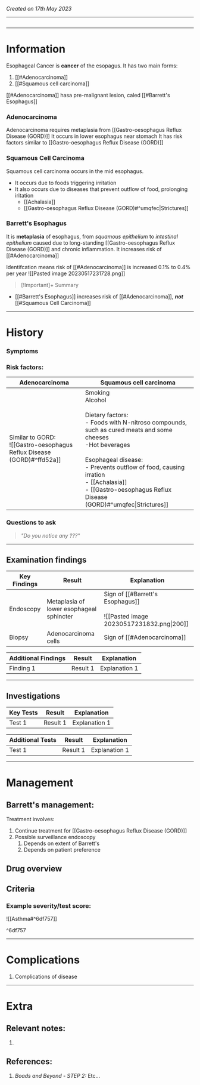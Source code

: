 *Created on 17th May 2023*

---
```toc
```
---

# Information
Esophageal Cancer is **cancer** of the esopagus. It has two main forms:
1. [[#Adenocarcinoma]]
2. [[#Squamous cell carcinoma]]

[[#Adenocarcinoma]] hasa pre-malignant lesion, caled [[#Barrett's Esophagus]]

### Adenocarcinoma
Adenocarcinoma requires metaplasia from [[Gastro-oesophagus Reflux Disease (GORD)]]
It occurs in lower esophagus near stomach
It has risk factors similar to [[Gastro-oesophagus Reflux Disease (GORD)]]

### Squamous Cell Carcinoma
Squamous cell carcinoma occurs in the mid esophagus.
- It occurs due to foods triggering irritation
- It also occurs due to diseases that prevent outflow of food, prolonging iritation
	- [[Achalasia]]
	- [[Gastro-oesophagus Reflux Disease (GORD)#^umqfec\|Strictures]]


### Barrett's Esophagus
It is **metaplasia** of esophagus, from *squamous epithelium* to *intestinal epithelium* caused due to long-standing [[Gastro-oesophagus Reflux Disease (GORD)]] and chronic inflammation.
It increases risk of [[#Adenocarcinoma]]

Identifcation means risk of [[#Adenocarcinoma]] is increased 0.1% to 0.4% per year
![[Pasted image 20230517231728.png]]

> [!Important]+ Summary
- [[#Barrett's Esophagus]] increases risk of [[#Adenocarcinoma]], ***not*** [[#Squamous Cell Carcinoma]]

--- 
# History
### Symptoms

### Risk factors:
|Adenocarcinoma | Squamous cell carcinoma |
| -------------- | ----------------------- |
|Similar to GORD: <br>![[Gastro-oesophagus Reflux Disease (GORD)#^ffd52a]] |Smoking <br>Alcohol <br> <br> Dietary factors:<br>- Foods with N-nitroso compounds, such as cured meats and some cheeses <br>-Hot beverages <br> <br> Esophageal disease: <br>- Prevents outflow of food, causing irration <br>- [[Achalasia]] <br>- [[Gastro-oesophagus Reflux Disease (GORD)#^umqfec\|Strictures]]|



### Questions to ask
>*"Do you notice any ???"*

---

## Examination findings 
| Key Findings | Result   | Explanation   |
| ------------ | -------- | ------------- |
|Endoscopy |Metaplasia of lower esophageal sphincter|Sign of [[#Barrett's Esophagus]] <br> <br>![[Pasted image 20230517231832.png\|200]]|
|Biopsy|Adenocarcinoma cells |Sign of [[#Adenocarcinoma]]|

| Additional Findings | Result   | Explanation   |
| ------------------- | -------- | ------------- |
| Finding 1           | Result 1 | Explanation 1 |

---

## Investigations
| Key Tests                 |Result| Explanation                                                                                                                                                     |
| ------------------------- | --- | --------------------------------------------------------------------------------------------------------------------------------------------------------------- |
| Test 1                    |Result 1| Explanation 1                                                                                                                                                        |

| Additional Tests               |  Result   | Explanation                |
| ------------------------------ | --- | --------------------- |
| Test 1                            |  Result 1   | Explanation 1 |

---

# Management
## Barrett's management:
Treatment involves:
1. Continue treatment for [[Gastro-oesophagus Reflux Disease (GORD)]]
2. Possible surveillance endoscopy
	1. Depends on extent of Barrett's
	2. Depends on patient preference

## Drug overview

## Criteria
### Example severity/test score:
![[Asthma#^6df757]]

^6df757

---

# Complications
1. Complications of disease

---

# Extra
## Relevant notes:
1. 
## References:
1. *Boads and Beyond - STEP 2:* Etc...
